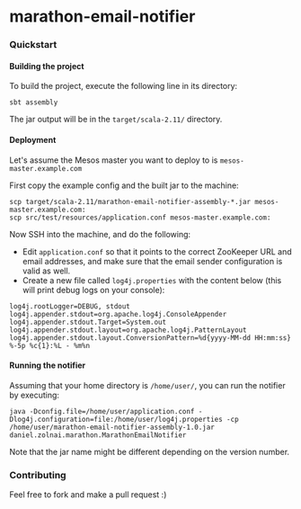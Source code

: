 marathon-email-notifier
=======================

### Quickstart

#### Building the project

To build the project, execute the following line in its directory:

```
sbt assembly
```

The jar output will be in the `target/scala-2.11/` directory.

#### Deployment

Let's assume the Mesos master you want to deploy to is `mesos-master.example.com`

First copy the example config and the built jar to the machine:

```
scp target/scala-2.11/marathon-email-notifier-assembly-*.jar mesos-master.example.com:
scp src/test/resources/application.conf mesos-master.example.com:
```

Now SSH into the machine, and do the following:

* Edit `application.conf` so that it points to the correct ZooKeeper URL and email addresses, and make sure that the email sender configuration is valid as well.
* Create a new file called `log4j.properties` with the content below (this will print debug logs on your console):

```
log4j.rootLogger=DEBUG, stdout
log4j.appender.stdout=org.apache.log4j.ConsoleAppender
log4j.appender.stdout.Target=System.out
log4j.appender.stdout.layout=org.apache.log4j.PatternLayout
log4j.appender.stdout.layout.ConversionPattern=%d{yyyy-MM-dd HH:mm:ss} %-5p %c{1}:%L - %m%n
```

#### Running the notifier

Assuming that your home directory is `/home/user/`, you can run the notifier by executing:

```
java -Dconfig.file=/home/user/application.conf -Dlog4j.configuration=file:/home/user/log4j.properties -cp /home/user/marathon-email-notifier-assembly-1.0.jar daniel.zolnai.marathon.MarathonEmailNotifier
```

Note that the jar name might be different depending on the version number.

### Contributing

Feel free to fork and make a pull request :)
